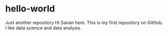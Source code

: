 # hello-world
Just another repository
Hi Sanan here. This is my first repository on GitHub. I like data science and data analysis.
